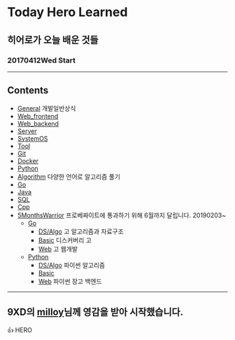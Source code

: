 # Today Hero Learned
## 히어로가 오늘 배운 것들
### 20170412Wed Start


<hr/>

## Contents

- [General](#General) 개발일반상식
- [Web_frontend](#Web_frontend)
- [Web_backend](#Web_backend)
- [Server](#Server)
- [SystemOS](#SystemOS)
- [Tool](#Tool)
- [Git](#Git)
- [Docker](#Docker)
- [Python](#Python)
- [Algorithm](#Algorithm) 다양한 언어로 알고리즘 풀기
- [Go](#Go)
- [Java](#Java)
- [SQL](#SQL)
- [Cpp](#Cpp)
- [5MonthsWarrior](#5MonthsWarrior) 프로베짜이트에 통과하기 위해 6월까지 달립니다. 20190203~
  - [Go](#Go)
    - [DS/Algo](#DS/Algo) 고 알고리즘과 자료구조
    - [Basic](#Basic) 디스커버리 고
    - [Web](#Web) 고 웹개발
  - [Python](#Python)
    - [DS/Algo](#DS/Algo) 파이썬 알고리즘
    - [Basic](#Basic)
    - [Web](#Web) 파이썬 장고 백엔드
<hr/>

## 9XD의 [milloy](https://github.com/milooy/TIL)님께 영감을 받아 시작했습니다.


:+1:  HERO
  

